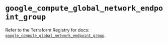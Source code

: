 # `google_compute_global_network_endpoint_group`

Refer to the Terraform Registry for docs: [`google_compute_global_network_endpoint_group`](https://registry.terraform.io/providers/hashicorp/google-beta/6.13.0/docs/resources/google_compute_global_network_endpoint_group).
